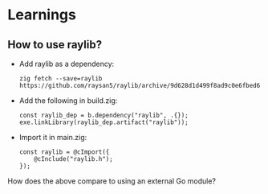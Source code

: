 # Learnings

## How to use raylib?

- Add raylib as a dependency:
    ```
    zig fetch --save=raylib https://github.com/raysan5/raylib/archive/9d628d1d499f8ad9c0e6fbed69914cecb611d6cd.tar.gz
    ```
- Add the following in build.zig:
    ```
    const raylib_dep = b.dependency("raylib", .{});
    exe.linkLibrary(raylib_dep.artifact("raylib"));
    ```
- Import it in main.zig:
    ```
    const raylib = @cImport({
        @cInclude("raylib.h");
    });
    ```

How does the above compare to using an external Go module?
